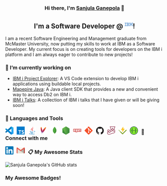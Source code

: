 <h3 align="center">Hi there, I'm <a href="https://www.linkedin.com/in/sanjulaganepola/">Sanjula Ganepola</a> 👋</h3>

<h2 align="center">I'm a Software Developer @ <img src="https://raw.githubusercontent.com/SanjulaGanepola/SanjulaGanepola/main/images/IBM.svg" alt="IBM" width="26px"/>!</h2>

I am a recent Software Engineering and Management graduate from McMaster University, now putting my skills to work at IBM as a Software Developer. My current focus is on creating tools for developers on the IBM i platform and I am always eager to contribute to new projects!

### 🔭 I’m currently working on

* [IBM i Project Explorer](https://github.com/IBM/vscode-ibmi-projectexplorer): A VS Code extension to develop IBM i applications using buildable local projects.
* [Mapepire Java](https://github.com/Mapepire-IBMi/mapepire-java): A Java client SDK that provides a new and convenient way to access Db2 on IBM i.
* [IBM i Talks](https://github.com/SanjulaGanepola/ibmi-talks): A collection of IBM i talks that I have given or will be giving soon!

### 💼 Languages and Tools

[<img align="left" alt="Visual Studio Code" width="26px" style="padding-right:10px;" src="https://raw.githubusercontent.com/SanjulaGanepola/SanjulaGanepola/main/images/vscode.svg"/>]()
[<img align="left" alt="TypeScript" width="26px" style="padding-right:10px;" src="https://raw.githubusercontent.com/SanjulaGanepola/SanjulaGanepola/main/images/typescript.svg"/>]()
[<img align="left" alt="Java" width="26px" style="padding-right:10px;" src="https://raw.githubusercontent.com/SanjulaGanepola/SanjulaGanepola/main/images/java.svg"/>]()
[<img align="left" alt="Maven" width="26px" style="padding-right:10px;" src="https://raw.githubusercontent.com/SanjulaGanepola/SanjulaGanepola/main/images/maven.svg"/>]()
[<img align="left" alt="MongoDB" width="26px" style="padding-right:10px;" src="https://raw.githubusercontent.com/SanjulaGanepola/SanjulaGanepola/main/images/mongodb.svg"/>]()
[<img align="left" alt="NodeJS" width="26px" style="padding-right:10px;" src="https://raw.githubusercontent.com/SanjulaGanepola/SanjulaGanepola/main/images/nodejs.svg"/>]()
[<img align="left" alt="NPM" width="26px" style="padding-right:10px;" src="https://raw.githubusercontent.com/SanjulaGanepola/SanjulaGanepola/main/images/npm.svg"/>]()
[<img align="left" alt="Git" width="26px" style="padding-right:10px;" src="https://raw.githubusercontent.com/SanjulaGanepola/SanjulaGanepola/main/images/git.svg"/>]()
[<img align="left" alt="GitHub" width="26px" style="padding-right:10px;" src="https://raw.githubusercontent.com/SanjulaGanepola/SanjulaGanepola/main/images/github.svg"/>]()
[<img align="left" alt="Jest" width="26px" style="padding-right:10px;" src="https://raw.githubusercontent.com/SanjulaGanepola/SanjulaGanepola/main/images/jest.svg"/>]()
[<img align="left" alt="Vitest" width="26px" style="padding-right:10px;" src="https://raw.githubusercontent.com/SanjulaGanepola/SanjulaGanepola/main/images/vitest.svg"/>]()
[<img align="left" alt="Swagger" width="26px" style="padding-right:10px;" src="https://raw.githubusercontent.com/SanjulaGanepola/SanjulaGanepola/main/images/swagger.svg"/>]()

### 🤝 Connect with me

[<img align="left" alt="Sanjula Ganepola | LinkedIn" width="26px" style="padding-right:10px;" src="https://raw.githubusercontent.com/SanjulaGanepola/SanjulaGanepola/main/images/linkedin.svg"/>](https://www.linkedin.com/in/sanjulaganepola)
[<img align="left" alt="Sanjula Ganepola | Gmail" width="26px" style="padding-right:10px;" src="https://raw.githubusercontent.com/SanjulaGanepola/SanjulaGanepola/main/images/gmail.svg"/>](mailto:sanjulagane@gmail.com)

### 📋 My Awesome Stats

![Sanjula Ganepola's GitHub stats](https://github-readme-stats.vercel.app/api?username=SanjulaGanepola&show_icons=true&theme=tokyonight)

### My Awesome Badges!

